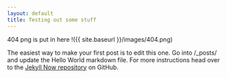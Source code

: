 ```yaml
---
layout: default
title: Testing out some stuff
---
```

404 png is put in here
!({{ site.baseurl }}/images/404.png)

The easiest way to make your first post is to edit this one. Go into /_posts/ and update the Hello World markdown file. For more instructions head over to the [Jekyll Now repository](https://github.com/barryclark/jekyll-now) on GitHub.